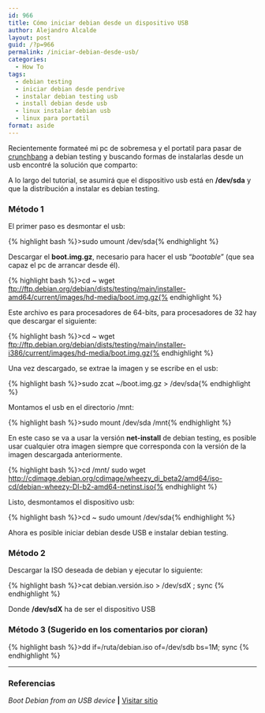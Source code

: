 ```yaml
---
id: 966
title: Cómo iniciar debian desde un dispositivo USB
author: Alejandro Alcalde
layout: post
guid: /?p=966
permalink: /iniciar-debian-desde-usb/
categories:
  - How To
tags:
  - debian testing
  - iniciar debian desde pendrive
  - instalar debian testing usb
  - install debian desde usb
  - linux instalar debian usb
  - linux para portatil
format: aside
---
```

Recientemente formateé mi pc de sobremesa y el portatil para pasar de <a href="http://crunchbanglinux.org/" target="_blank">crunchbang</a> a debian testing y buscando formas de instalarlas desde un usb encontré la solución que comparto:

A lo largo del tutorial, se asumirá que el dispositivo usb está en **/dev/sda** y que la distribución a instalar es debian testing.

### Método 1

El primer paso es desmontar el usb:

{% highlight bash %}>sudo umount /dev/sda{% endhighlight %}

Descargar el **boot.img.gz**, necesario para hacer el usb &#8220;*bootable*&#8221; (que sea capaz el pc de arrancar desde él).

{% highlight bash %}>cd ~
wget ftp://ftp.debian.org/debian/dists/testing/main/installer-amd64/current/images/hd-media/boot.img.gz{% endhighlight %}

Este archivo es para procesadores de 64-bits, para procesadores de 32 hay que descargar el siguiente:

{% highlight bash %}>cd ~
wget ftp://ftp.debian.org/debian/dists/testing/main/installer-i386/current/images/hd-media/boot.img.gz{% endhighlight %}

Una vez descargado, se extrae la imagen y se escribe en el usb:

{% highlight bash %}>sudo zcat ~/boot.img.gz &gt; /dev/sda{% endhighlight %}

Montamos el usb en el directorio /mnt:

{% highlight bash %}>sudo mount /dev/sda /mnt{% endhighlight %}

En este caso se va a usar la versión **net-install** de debian testing, es posible usar cualquier otra imagen siempre que corresponda con la versión de la imagen descargada anteriormente.

{% highlight bash %}>cd /mnt/
sudo wget http://cdimage.debian.org/cdimage/wheezy_di_beta2/amd64/iso-cd/debian-wheezy-DI-b2-amd64-netinst.iso{% endhighlight %}

Listo, desmontamos el dispositivo usb:

{% highlight bash %}>cd ~
sudo umount /dev/sda{% endhighlight %}

Ahora es posible iniciar debian desde USB e instalar debian testing.

### Método 2

Descargar la ISO deseada de debian y ejecutar lo siguiente:

{% highlight bash %}>cat debian.versión.iso > /dev/sdX ; sync
{% endhighlight %}

Donde **/dev/sdX** ha de ser el dispositivo USB

### Método 3 (Sugerido en los comentarios por cioran)

{% highlight bash %}>dd if=/ruta/debian.iso of=/dev/sdb bs=1M; sync
{% endhighlight %}

* * *

### Referencias

*Boot Debian from an USB device* **|** <a href="http://www.debian-administration.org/article/Boot_Debian_from_an_USB_device" target="_blank">Visitar sitio</a> 

